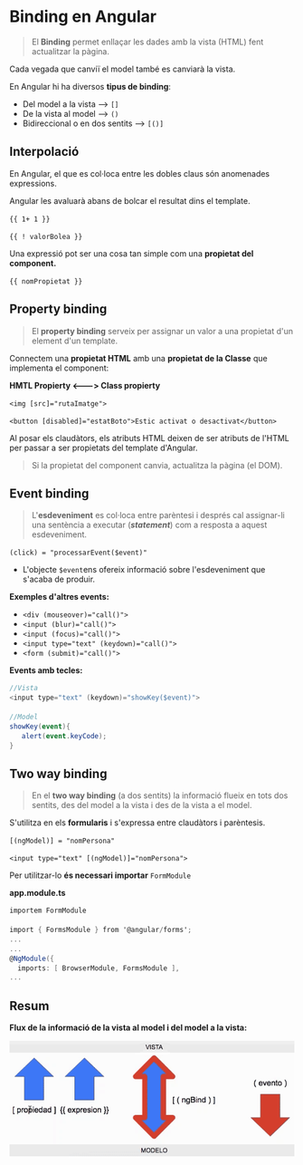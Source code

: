 # Binding en Angular


> El **Binding** permet enllaçar les dades amb la vista (HTML) fent actualitzar la pàgina.

Cada vegada que canviï el model també es canviarà la vista.

En Angular hi ha diversos **tipus de binding**:

* Del model a la vista --> `[]`
* De la vista al model --> `()`
* Bidireccional o en dos sentits --> `[()]`

## Interpolació 
 En Angular, el que es col·loca entre les dobles claus són anomenades expressions. 

Angular les avaluarà abans de bolcar el resultat dins el template.

`{{ 1+ 1 }}`

`{{ ! valorBolea }}`

Una expressió pot ser una cosa tan simple com una **propietat del component.**

`{{ nomPropietat }}`

## Property binding

> El **property binding** serveix per assignar un valor a una propietat d'un element d'un template.

Connectem una **propietat HTML** amb una **propietat de la Classe** que implementa el component:

**HMTL Propierty <---> Class propierty**

`<img [src]="rutaImatge">`

`<button [disabled]="estatBoto">Estic activat o desactivat</button>`

Al posar els claudàtors, els atributs HTML deixen de ser atributs de l'HTML per passar a ser propietats del template d'Angular.

> Si la propietat del component canvia, actualitza la pàgina (el DOM).

## Event binding

> L'**esdeveniment** es col·loca entre parèntesi i després cal assignar-li una sentència a executar (_**statement**_) com a resposta a aquest esdeveniment.

`(click) = "processarEvent($event)"`

* L'objecte `$event`ens ofereix informació sobre l'esdeveniment que s'acaba de produir.

**Exemples d'altres events:**

* `<div (mouseover)="call()">`
* `<input (blur)="call()">`
* `<input (focus)="call()">`
* `<input type="text" (keydown)="call()">`
* `<form (submit)="call()">`

**Events amb tecles:**

```csharp
//Vista
<input type="text" (keydown)="showKey($event)">

//Model
showKey(event){
   alert(event.keyCode);
}
```

## Two way binding

> En el **two way binding** (a dos sentits) la informació flueix en tots dos sentits, des del model a la vista i des de la vista a el model.

S'utilitza en els **formularis** i s'expressa entre claudàtors i parèntesis. 

`[(ngModel)] = "nomPersona"`

`<input type="text" [(ngModel)]="nomPersona">`

Per utilitzar-lo **és necessari importar** `FormModule`

**app.module.ts**
```csharp
importem FormModule

import { FormsModule } from '@angular/forms';
...
...
@NgModule({
  imports: [ BrowserModule, FormsModule ],
...
```

## Resum

**Flux de la informació de la vista al model i del model a la vista:**

![](/assets/angular-binding.png)


